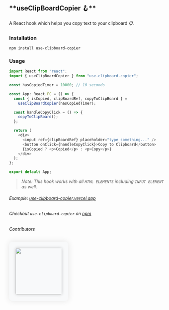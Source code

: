 ## \***\*useClipBoardCopier 🪝\*\***

A React hook which helps you copy text to your clipboard 📋.

### Installation

```bash
npm install use-clipboard-copier
```

### Usage

```typescript
import React from "react";
import { useClipBoardCopier } from "use-clipboard-copier";

const hasCopiedTimer = 10000; // 10 seconds

const App: React.FC = () => {
  const { isCopied, clipBoardRef, copyToClipBoard } =
    useClipBoardCopier(hasCopiedTimer);

  const handleCopyClick = () => {
    copyToClipBoard();
  };

  return (
    <div>
      <input ref={clipBoardRef} placeholder="type something..." />
      <button onClick={handleCopyClick}>Copy to Clipboard</button>
      {isCopied ? <p>Copied</p> : <p>Copy</p>}
    </div>
  );
};

export default App;
```

> _Note: This hook works with all `HTML ELEMENTS` including `INPUT ELEMENT` as well._

###### _Example: [use-clipboard-copier.vercel.app](https://use-clipboard-copier.vercel.app)_

###### _Checkout `use-clipboard-copier` on [npm](https://www.npmjs.com/package/use-clipboard-copier)_

###### _Contributors_

<div style="text-align: center; background-color: #f8f9fa; padding: 20px; border-radius: 10px; box-shadow: 0 0 20px rgba(0, 0, 0, 0.1); display: inline-block;">
  <a href="https://github.com/uuvedant4/use-clipboard-copier/graphs/contributors" style="text-decoration: none;">
    <img src="https://contrib.rocks/image?repo=uuvedant4/use-clipboard-copier" style="width: 150px; height: auto; border-radius: 5px; box-shadow: 0 0 10px rgba(0, 0, 0, 0.2);">
  </a>
</div>
